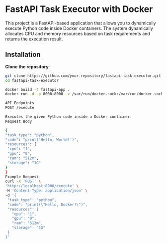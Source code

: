 # FastAPI Task Executor with Docker

This project is a FastAPI-based application that allows you to dynamically execute Python code inside Docker containers. The system dynamically allocates CPU and memory resources based on task requirements and returns the execution result.

## Installation

**Clone the repository**:
   ```bash
   git clone https://github.com/your-repository/fastapi-task-executor.git
   cd fastapi-task-executor

docker build -t fastapi-app .
docker run -d -p 8000:8000 -v /var/run/docker.sock:/var/run/docker.sock fastapi-app

API Endpoints
POST /execute

Executes the given Python code inside a Docker container.
Request Body

{
  "task_type": "python",
  "code": "print('Hello, World!')",
  "resources": {
    "cpu": "1",
    "gpu": "0",
    "ram": "512m",
    "storage": "1G"
  }
}
Example Request
curl -X 'POST' \
  'http://localhost:8000/execute' \
  -H 'Content-Type: application/json' \
  -d '{
    "task_type": "python",
    "code": "print(\"Hello, Docker!\")",
    "resources": {
      "cpu": "1",
      "gpu": "0",
      "ram": "512m",
      "storage": "1G"
    }
  }'

